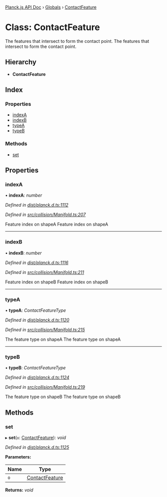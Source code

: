 [Planck.js API Doc](../README.md) › [Globals](../globals.md) › [ContactFeature](contactfeature.md)

# Class: ContactFeature

The features that intersect to form the contact point.
The features that intersect to form the contact point.

## Hierarchy

* **ContactFeature**

## Index

### Properties

* [indexA](contactfeature.md#indexa)
* [indexB](contactfeature.md#indexb)
* [typeA](contactfeature.md#typea)
* [typeB](contactfeature.md#typeb)

### Methods

* [set](contactfeature.md#set)

## Properties

###  indexA

• **indexA**: *number*

*Defined in [dist/planck.d.ts:1112](https://github.com/shakiba/planck.js/blob/3ede11b/dist/planck.d.ts#L1112)*

*Defined in [src/collision/Manifold.ts:207](https://github.com/shakiba/planck.js/blob/3ede11b/src/collision/Manifold.ts#L207)*

Feature index on shapeA
Feature index on shapeA

___

###  indexB

• **indexB**: *number*

*Defined in [dist/planck.d.ts:1116](https://github.com/shakiba/planck.js/blob/3ede11b/dist/planck.d.ts#L1116)*

*Defined in [src/collision/Manifold.ts:211](https://github.com/shakiba/planck.js/blob/3ede11b/src/collision/Manifold.ts#L211)*

Feature index on shapeB
Feature index on shapeB

___

###  typeA

• **typeA**: *ContactFeatureType*

*Defined in [dist/planck.d.ts:1120](https://github.com/shakiba/planck.js/blob/3ede11b/dist/planck.d.ts#L1120)*

*Defined in [src/collision/Manifold.ts:215](https://github.com/shakiba/planck.js/blob/3ede11b/src/collision/Manifold.ts#L215)*

The feature type on shapeA
The feature type on shapeA

___

###  typeB

• **typeB**: *ContactFeatureType*

*Defined in [dist/planck.d.ts:1124](https://github.com/shakiba/planck.js/blob/3ede11b/dist/planck.d.ts#L1124)*

*Defined in [src/collision/Manifold.ts:219](https://github.com/shakiba/planck.js/blob/3ede11b/src/collision/Manifold.ts#L219)*

The feature type on shapeB
The feature type on shapeB

## Methods

###  set

▸ **set**(`o`: [ContactFeature](contactfeature.md)): *void*

*Defined in [dist/planck.d.ts:1125](https://github.com/shakiba/planck.js/blob/3ede11b/dist/planck.d.ts#L1125)*

**Parameters:**

Name | Type |
------ | ------ |
`o` | [ContactFeature](contactfeature.md) |

**Returns:** *void*
